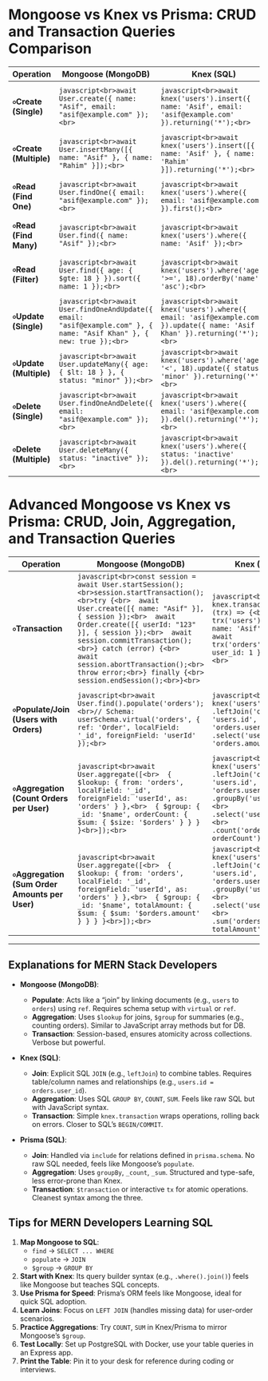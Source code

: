 # Mongoose vs Knex vs Prisma: CRUD and Transaction Queries Comparison

| Operation | Mongoose (MongoDB) | Knex (SQL) | Prisma (SQL) |
|-----------|--------------------|------------|--------------|
| **০Create (Single)** | ```javascript<br>await User.create({ name: "Asif", email: "asif@example.com" });<br>``` | ```javascript<br>await knex('users').insert({ name: 'Asif', email: 'asif@example.com' }).returning('*');<br>``` | ```javascript<br>await prisma.user.create({ data: { name: 'Asif', email: 'asif@example.com' } });<br>``` |
| **০Create (Multiple)** | ```javascript<br>await User.insertMany([{ name: "Asif" }, { name: "Rahim" }]);<br>``` | ```javascript<br>await knex('users').insert([{ name: 'Asif' }, { name: 'Rahim' }]).returning('*');<br>``` | ```javascript<br>await prisma.user.createMany({ data: [{ name: 'Asif' }, { name: 'Rahim' }] });<br>``` |
| **০Read (Find One)** | ```javascript<br>await User.findOne({ email: "asif@example.com" });<br>``` | ```javascript<br>await knex('users').where({ email: 'asif@example.com' }).first();<br>``` | ```javascript<br>await prisma.user.findUnique({ where: { email: 'asif@example.com' } });<br>``` |
| **০Read (Find Many)** | ```javascript<br>await User.find({ name: "Asif" });<br>``` | ```javascript<br>await knex('users').where({ name: 'Asif' });<br>``` | ```javascript<br>await prisma.user.findMany({ where: { name: 'Asif' } });<br>``` |
| **০Read (Filter)** | ```javascript<br>await User.find({ age: { $gte: 18 } }).sort({ name: 1 });<br>``` | ```javascript<br>await knex('users').where('age', '>=', 18).orderBy('name', 'asc');<br>``` | ```javascript<br>await prisma.user.findMany({ where: { age: { gte: 18 } }, orderBy: { name: 'asc' } });<br>``` |
| **০Update (Single)** | ```javascript<br>await User.findOneAndUpdate({ email: "asif@example.com" }, { name: "Asif Khan" }, { new: true });<br>``` | ```javascript<br>await knex('users').where({ email: 'asif@example.com' }).update({ name: 'Asif Khan' }).returning('*');<br>``` | ```javascript<br>await prisma.user.update({ where: { email: 'asif@example.com' }, data: { name: 'Asif Khan' } });<br>``` |
| **০Update (Multiple)** | ```javascript<br>await User.updateMany({ age: { $lt: 18 } }, { status: "minor" });<br>``` | ```javascript<br>await knex('users').where('age', '<', 18).update({ status: 'minor' }).returning('*');<br>``` | ```javascript<br>await prisma.user.updateMany({ where: { age: { lt: 18 } }, data: { status: 'minor' } });<br>``` |
| **০Delete (Single)** | ```javascript<br>await User.findOneAndDelete({ email: "asif@example.com" });<br>``` | ```javascript<br>await knex('users').where({ email: 'asif@example.com' }).del().returning('*');<br>``` | ```javascript<br>await prisma.user.delete({ where: { email: 'asif@example.com' } });<br>``` |
| **০Delete (Multiple)** | ```javascript<br>await User.deleteMany({ status: "inactive" });<br>``` | ```javascript<br>await knex('users').where({ status: 'inactive' }).del().returning('*');<br>``` | ```javascript<br>await prisma.user.deleteMany({ where: { status: 'inactive' } });<br>``` |

# Advanced Mongoose vs Knex vs Prisma: CRUD, Join, Aggregation, and Transaction Queries

| Operation | Mongoose (MongoDB) | Knex (SQL) | Prisma (SQL) |
|-----------|--------------------|------------|--------------|
| **০Transaction** | ```javascript<br>const session = await User.startSession();<br>session.startTransaction();<br>try {<br>  await User.create([{ name: "Asif" }], { session });<br>  await Order.create([{ userId: "123" }], { session });<br>  await session.commitTransaction();<br>} catch (error) {<br>  await session.abortTransaction();<br>  throw error;<br>} finally {<br>  session.endSession();<br>}<br>``` | ```javascript<br>await knex.transaction(async (trx) => {<br>  await trx('users').insert({ name: 'Asif' });<br>  await trx('orders').insert({ user_id: 1 });<br>});<br>``` | ```javascript<br>await prisma.$transaction([<br>  prisma.user.create({ data: { name: 'Asif' } }),<br>  prisma.order.create({ data: { userId: 1 } })<br>]);<br>``` |
| **০Populate/Join (Users with Orders)** | ```javascript<br>await User.find().populate('orders');<br>// Schema: userSchema.virtual('orders', { ref: 'Order', localField: '_id', foreignField: 'userId' });<br>``` | ```javascript<br>await knex('users')<br>  .leftJoin('orders', 'users.id', 'orders.user_id')<br>  .select('users.name', 'orders.amount');<br>``` | ```javascript<br>await prisma.user.findMany({<br>  include: { orders: true },<br>});<br>// Schema: model Order { user User @relation(fields: [userId], references: [id]) }<br>``` |
| **০Aggregation (Count Orders per User)** | ```javascript<br>await User.aggregate([<br>  { $lookup: { from: 'orders', localField: '_id', foreignField: 'userId', as: 'orders' } },<br>  { $group: { _id: '$name', orderCount: { $sum: { $size: '$orders' } } } }<br>]);<br>``` | ```javascript<br>await knex('users')<br>  .leftJoin('orders', 'users.id', 'orders.user_id')<br>  .groupBy('users.name')<br>  .select('users.name')<br>  .count('orders.id as orderCount');<br>``` | ```javascript<br>await prisma.user.groupBy({<br>  by: ['name'],<br>  _count: { orders: true },<br>  where: { orders: { some: {} } }<br>});<br>``` |
| **০Aggregation (Sum Order Amounts per User)** | ```javascript<br>await User.aggregate([<br>  { $lookup: { from: 'orders', localField: '_id', foreignField: 'userId', as: 'orders' } },<br>  { $group: { _id: '$name', totalAmount: { $sum: { $sum: '$orders.amount' } } } }<br>]);<br>``` | ```javascript<br>await knex('users')<br>  .leftJoin('orders', 'users.id', 'orders.user_id')<br>  .groupBy('users.name')<br>  .select('users.name')<br>  .sum('orders.amount as totalAmount');<br>``` | ```javascript<br>await prisma.user.groupBy({<br>  by: ['name'],<br>  _sum: { orders: { amount: true } },<br>});<br>``` |

---

## Explanations for MERN Stack Developers
- **Mongoose (MongoDB)**:
  - **Populate**: Acts like a “join” by linking documents (e.g., `users` to `orders`) using `ref`. Requires schema setup with `virtual` or `ref`.
  - **Aggregation**: Uses `$lookup` for joins, `$group` for summaries (e.g., counting orders). Similar to JavaScript array methods but for DB.
  - **Transaction**: Session-based, ensures atomicity across collections. Verbose but powerful.

- **Knex (SQL)**:
  - **Join**: Explicit SQL `JOIN` (e.g., `leftJoin`) to combine tables. Requires table/column names and relationships (e.g., `users.id = orders.user_id`).
  - **Aggregation**: Uses SQL `GROUP BY`, `COUNT`, `SUM`. Feels like raw SQL but with JavaScript syntax.
  - **Transaction**: Simple `knex.transaction` wraps operations, rolling back on errors. Closer to SQL’s `BEGIN/COMMIT`.

- **Prisma (SQL)**:
  - **Join**: Handled via `include` for relations defined in `prisma.schema`. No raw SQL needed, feels like Mongoose’s `populate`.
  - **Aggregation**: Uses `groupBy`, `_count`, `_sum`. Structured and type-safe, less error-prone than Knex.
  - **Transaction**: `$transaction` or interactive `tx` for atomic operations. Cleanest syntax among the three.


## Tips for MERN Developers Learning SQL
1. **Map Mongoose to SQL**:
   - `find` → `SELECT ... WHERE`
   - `populate` → `JOIN`
   - `$group` → `GROUP BY`
2. **Start with Knex**: Its query builder syntax (e.g., `.where().join()`) feels like Mongoose but teaches SQL concepts.
3. **Use Prisma for Speed**: Prisma’s ORM feels like Mongoose, ideal for quick SQL adoption.
4. **Learn Joins**: Focus on `LEFT JOIN` (handles missing data) for user-order scenarios.
5. **Practice Aggregations**: Try `COUNT`, `SUM` in Knex/Prisma to mirror Mongoose’s `$group`.
6. **Test Locally**: Set up PostgreSQL with Docker, use your table queries in an Express app.
7. **Print the Table**: Pin it to your desk for reference during coding or interviews.